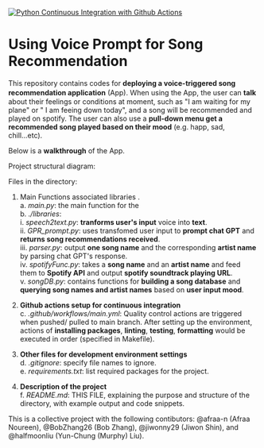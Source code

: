 [![Python Continuous Integration with Github Actions](https://github.com/halfmoonliu/SongRecommendation/actions/workflows/cicd.yml/badge.svg)](https://github.com/halfmoonliu/SongRecommendation/actions/workflows/cicd.yml)

# Using Voice Prompt for Song Recommendation

This repository contains codes for **deploying a voice-triggered song recommendation application** (App). Ｗhen using the App, the user can **talk** about their feelings or conditions at moment, such as "I am waiting for my plane" or " I am feeing down today", and a song will be recommended and played on spotify. The user can also use a **pull-down menu get a recommended song played based on their mood** (e.g. happ, sad, chill...etc).

Below is a **walkthrough** of the App.




Project structural diagram:


Files in the directory:

1. Main Functions associated libraries .
  <br>a. _main.py_: the main function for the
  <br>b. _./libraries_:
      <br>i.   _speech2text.py_: **tranforms user's input** voice into **text**. 
      <br>ii.  _GPR_prompt.py_: uses transfomed user input to **prompt chat GPT** and **returns song recommendations received**.
      <br>iii. _parser.py_: output **one song name** and the corresponding **artist name** by parsing chat GPT's response.
      <br>iv.  _spotifyFunc.py_: takes a **song name** and an **artist name** and feed them to **Spotify API** and output **spotify soundtrack playing URL**.
      <br>v.  _songDB.py_: contains functions for **building a song database** and **querying song names and artist names** based on **user input mood**.

3. **Github actions setup for continuous integration**
      <br>c. _.github/workflows/main.yml_: Quality control actions are triggered when pushed/ pulled to main branch. After setting up the environment, actions of **installing packages**, **linting**, **testing**, **formatting** would be executed in order (specified in Makefile). 

4. **Other files for development environment settings**
      <br>d. _.gitignore_: specify file names to ignore.
      <br>e. _requirements.txt_: list required packages for the project.

5. **Description of the project**
   <br>f. _README.md_: THIS FILE, explaining the purpose and structure of the directory, with example output and code snippets.

This is a collective project with the following contibutors: @afraa-n (Afraa Noureen), @BobZhang26 (Bob Zhang), @jiwonny29 (Jiwon Shin), and @halfmoonliu (Yun-Chung (Murphy) Liu).
